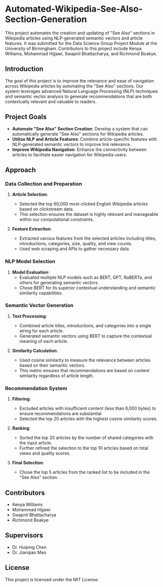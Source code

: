 # Automated-Wikipedia-See-Also-Section-Generation

This project automates the creation and updating of "See Also" sections in Wikipedia articles using NLP-generated semantic vectors and article features. It was submitted for the Data Science Group Project Module at the University of Birmingham. Contributors to this project include Kenya Williams, Mohammad Hijjawi, Swapnil Bhattacharya, and Richmond Boakye.

## Introduction

The goal of this project is to improve the relevance and ease of navigation across Wikipedia articles by automating the "See Also" sections. Our system leverages advanced Natural Language Processing (NLP) techniques and semantic vector analysis to generate recommendations that are both contextually relevant and valuable to readers.

## Project Goals

- **Automate "See Also" Section Creation**: Develop a system that can automatically generate "See Also" sections for Wikipedia articles.
- **Utilize NLP and Article Features**: Combine article-specific features with NLP-generated semantic vectors to improve link relevance.
- **Improve Wikipedia Navigation**: Enhance the connectivity between articles to facilitate easier navigation for Wikipedia users.

## Approach

### Data Collection and Preparation

1. **Article Selection**:
    - Selected the top 60,000 most-clicked English Wikipedia articles based on clickstream data.
    - This selection ensures the dataset is highly relevant and manageable within our computational constraints.

2. **Feature Extraction**:
    - Extracted various features from the selected articles including titles, introductions, categories, size, quality, and view counts.
    - Used web scraping and APIs to gather necessary data.

### NLP Model Selection

1. **Model Evaluation**:
    - Evaluated multiple NLP models such as BERT, GPT, RoBERTa, and others for generating semantic vectors.
    - Chose BERT for its superior contextual understanding and semantic similarity capabilities.

### Semantic Vector Generation

1. **Text Processing**:
    - Combined article titles, introductions, and categories into a single string for each article.
    - Generated semantic vectors using BERT to capture the contextual meaning of each article.

2. **Similarity Calculation**:
    - Used cosine similarity to measure the relevance between articles based on their semantic vectors.
    - This metric ensures that recommendations are based on content similarity regardless of article length.

### Recommendation System

1. **Filtering**:
    - Excluded articles with insufficient content (less than 6,000 bytes) to ensure recommendations are substantial.
    - Selected the top 20 articles with the highest cosine similarity scores.

2. **Ranking**:
    - Sorted the top 20 articles by the number of shared categories with the input article.
    - Further refined the selection to the top 10 articles based on total views and quality scores.

3. **Final Selection**:
    - Chose the top 5 articles from the ranked list to be included in the "See Also" section.


## Contributors

- Kenya Williams
- Mohammad Hijjawi
- Swapnil Bhattacharya
- Richmond Boakye

## Supervisors

- Dr. Huiping Chen
- Dr. Jianqiao Mao


## License

This project is licensed under the MIT License.
